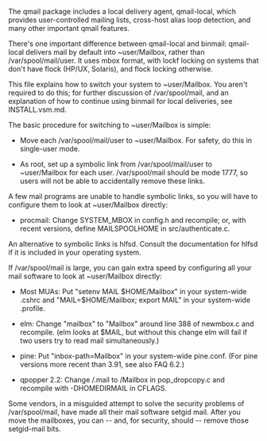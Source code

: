 The qmail package includes a local delivery agent, qmail-local, which
provides user-controlled mailing lists, cross-host alias loop detection,
and many other important qmail features.

There's one important difference between qmail-local and binmail:
qmail-local delivers mail by default into ~user/Mailbox, rather than
/var/spool/mail/user. It uses mbox format, with lockf locking on systems
that don't have flock (HP/UX, Solaris), and flock locking otherwise.

This file explains how to switch your system to ~user/Mailbox. You
aren't required to do this; for further discussion of /var/spool/mail,
and an explanation of how to continue using binmail for local
deliveries, see INSTALL.vsm.md.

The basic procedure for switching to ~user/Mailbox is simple:

* Move each /var/spool/mail/user to ~user/Mailbox. For safety, do
  this in single-user mode.

* As root, set up a symbolic link from /var/spool/mail/user to
  ~user/Mailbox for each user. /var/spool/mail should be mode 1777,
  so users will not be able to accidentally remove these links.

A few mail programs are unable to handle symbolic links, so you will
have to configure them to look at ~user/Mailbox directly:

* procmail: Change SYSTEM_MBOX in config.h and recompile; or, with
  recent versions, define MAILSPOOLHOME in src/authenticate.c.

An alternative to symbolic links is hlfsd. Consult the documentation for
hlfsd if it is included in your operating system.

If /var/spool/mail is large, you can gain extra speed by configuring
all your mail software to look at ~user/Mailbox directly:

* Most MUAs: Put "setenv MAIL $HOME/Mailbox" in your system-wide
  .cshrc and "MAIL=$HOME/Mailbox; export MAIL" in your system-wide
  .profile.

* elm: Change "mailbox" to "Mailbox" around line 388 of newmbox.c and
  recompile. (elm looks at $MAIL, but without this change elm will
  fail if two users try to read mail simultaneously.)

* pine: Put "inbox-path=Mailbox" in your system-wide pine.conf.
  (For pine versions more recent than 3.91, see also FAQ 6.2.)

* qpopper 2.2: Change /.mail to /Mailbox in pop_dropcopy.c and
  recompile with -DHOMEDIRMAIL in CFLAGS.

Some vendors, in a misguided attempt to solve the security problems of
/var/spool/mail, have made all their mail software setgid mail. After
you move the mailboxes, you can -- and, for security, should -- remove
those setgid-mail bits.
